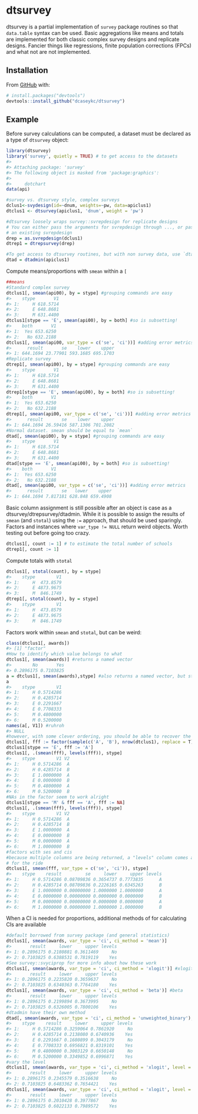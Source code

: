 
<!-- README.md is generated from README.Rmd. Please edit that file -->

# dtsurvey

<!-- badges: start -->
<!-- badges: end -->

dtsurvey is a partial implementation of `survey` package routines so
that `data.table` syntax can be used. Basic aggregations like means and
totals are implemented for both classic complex survey designs and
replicate designs. Fancier things like regressions, finite population
corrections (FPCs) and what not are not implemented.

## Installation

From [GitHub](https://github.com/) with:

``` r
# install.packages("devtools")
devtools::install_github("dcaseykc/dtsurvey")
```

## Example

Before survey calculations can be computed, a dataset must be declared
as a type of `dtsurvey` object:

``` r
library(dtsurvey)
library('survey', quietly = TRUE) # to get access to the datasets
#> 
#> Attaching package: 'survey'
#> The following object is masked from 'package:graphics':
#> 
#>     dotchart
data(api)

#survey vs. dtsurvey style, complex surveys
dclus1<-svydesign(id=~dnum, weights=~pw, data=apiclus1)
dtclus1 <- dtsurvey(apiclus1, 'dnum', weight = 'pw')

#dtsurvey loosely wraps survey::svrepdesign for replicate designs
# You can either pass the arguments for svrepdesign through ..., or pass
# an existing svrepdesign
drep = as.svrepdesign(dclus1)
dtrep1 = dtrepsurvey(drep)

#To get access to dtsurvey routines, but with non survey data, use `dtadmin`
dtad = dtadmin(apiclus1)
```

Compute means/proportions with `smean` within a `[`

``` r
##means
#Standard complex survey
dtclus1[, smean(api00), by = stype] #grouping commands are easy
#>    stype       V1
#> 1:     H 618.5714
#> 2:     E 648.8681
#> 3:     M 631.4400
dtclus1[stype == 'E', smean(api00), by = both] #so is subsetting!
#>    both       V1
#> 1:  Yes 653.6250
#> 2:   No 632.2188
dtclus1[, smean(api00, var_type = c('se', 'ci'))] #adding error metrics
#>      result       se    lower    upper
#> 1: 644.1694 23.77901 593.1685 695.1703
#Replicate survey
dtrep1[, smean(api00), by = stype] #grouping commands are easy
#>    stype       V1
#> 1:     H 618.5714
#> 2:     E 648.8681
#> 3:     M 631.4400
dtrep1[stype == 'E', smean(api00), by = both] #so is subsetting!
#>    both       V1
#> 1:  Yes 653.6250
#> 2:   No 632.2188
dtrep1[, smean(api00, var_type = c('se', 'ci'))] #adding error metrics
#>      result       se    lower    upper
#> 1: 644.1694 26.59416 587.1306 701.2082
#Normal dataset. smean should be equal to `mean`
dtad[, smean(api00), by = stype] #grouping commands are easy
#>    stype       V1
#> 1:     H 618.5714
#> 2:     E 648.8681
#> 3:     M 631.4400
dtad[stype == 'E', smean(api00), by = both] #so is subsetting!
#>    both       V1
#> 1:  Yes 653.6250
#> 2:   No 632.2188
dtad[, smean(api00, var_type = c('se', 'ci'))] #adding error metrics
#>      result       se   lower    upper
#> 1: 644.1694 7.817181 628.848 659.4908
```

Basic column assignment is still possible after an object is case as a
dtsurvey/dtrepsurvey/dtadmin. While it is possible to assign the results
of `smean` (and `stotal`) using the `:=` approach, that should be used
sparingly. Factors and instances where `var_type != NULL` return weird
objects. Worth testing out before going too crazy.

``` r
dtclus1[, count := 1] # to estimate the total number of schools
dtrep1[, count := 1]
```

Compute totals with `stotal`

``` r
dtclus1[, stotal(count), by = stype]
#>    stype        V1
#> 1:     H  473.8579
#> 2:     E 4873.9675
#> 3:     M  846.1749
dtrep1[, stotal(count), by = stype]
#>    stype        V1
#> 1:     H  473.8579
#> 2:     E 4873.9675
#> 3:     M  846.1749
```

Factors work within `smean` and `stotal`, but can be weird:

``` r
class(dtclus1[, awards])
#> [1] "factor"
#How to identify which value belongs to what
dtclus1[, smean(awards)] #returns a named vector
#>        No       Yes 
#> 0.2896175 0.7103825
a = dtclus1[, smean(awards),stype] #also returns a named vector, but stripped
a
#>    stype        V1
#> 1:     H 0.5714286
#> 2:     H 0.4285714
#> 3:     E 0.2291667
#> 4:     E 0.7708333
#> 5:     M 0.4800000
#> 6:     M 0.5200000
names(a[, V1]) #ruhroh
#> NULL
#however, with some clever ordering, you should be able to recover the levels
dtclus1[, fff := factor(sample(c('A', 'B'), nrow(dtclus1), replace = T))]
dtclus1[stype == 'E', fff := 'A']
dtclus1[, .(smean(fff), levels(fff)), stype]
#>    stype        V1 V2
#> 1:     H 0.5714286  A
#> 2:     H 0.4285714  B
#> 3:     E 1.0000000  A
#> 4:     E 0.0000000  B
#> 5:     M 0.4800000  A
#> 6:     M 0.5200000  B
#NAs in the factor seem to work alright
dtclus1[stype == 'M' & fff == 'A', fff := NA]
dtclus1[, .(smean(fff), levels(fff)), stype]
#>    stype        V1 V2
#> 1:     H 0.5714286  A
#> 2:     H 0.4285714  B
#> 3:     E 1.0000000  A
#> 4:     E 0.0000000  B
#> 5:     M 0.0000000  A
#> 6:     M 1.0000000  B
#factors with ses and cis
#because multiple columns are being returned, a "levels" column comes along
# for the ride
dtclus1[, smean(fff, var_type = c('se', 'ci')), stype]
#>    stype    result         se     lower     upper levels
#> 1:     H 0.5714286 0.08709836 0.3654737 0.7773835      A
#> 2:     H 0.4285714 0.08709836 0.2226165 0.6345263      B
#> 3:     E 1.0000000 0.00000000 1.0000000 1.0000000      A
#> 4:     E 0.0000000 0.00000000 0.0000000 0.0000000      B
#> 5:     M 0.0000000 0.00000000 0.0000000 0.0000000      A
#> 6:     M 1.0000000 0.00000000 1.0000000 1.0000000      B
```

When a CI is needed for proportions, additional methods of for
calculating CIs are available

``` r
#default borrowed from survey package (and general statistics)
dtclus1[, smean(awards, var_type = 'ci', ci_method = 'mean')]
#>       result     lower     upper levels
#> 1: 0.2896175 0.2180881 0.3611469     No
#> 2: 0.7103825 0.6388531 0.7819119    Yes
#See survey::svyciprop for more info about how these work
dtclus1[, smean(awards, var_type = 'ci', ci_method = 'xlogit')] #xlogit
#>       result     lower     upper levels
#> 1: 0.2896175 0.2235820 0.3659637     No
#> 2: 0.7103825 0.6340363 0.7764180    Yes
dtclus1[, smean(awards, var_type = 'ci', ci_method = 'beta')] #beta
#>       result     lower     upper levels
#> 1: 0.2896175 0.2199894 0.3673995     No
#> 2: 0.7103825 0.6326005 0.7800106    Yes
#dtadmin have their own method
dtad[, smean(awards, var_type = 'ci', ci_method = 'unweighted_binary'), stype]
#>    stype    result     lower     upper levels
#> 1:     H 0.5714286 0.3259064 0.7861920     No
#> 2:     H 0.4285714 0.2138080 0.6740936    Yes
#> 3:     E 0.2291667 0.1680899 0.3043179     No
#> 4:     E 0.7708333 0.6956821 0.8319101    Yes
#> 5:     M 0.4800000 0.3003129 0.6650148     No
#> 6:     M 0.5200000 0.3349852 0.6996871    Yes
#vary the level
dtclus1[, smean(awards, var_type = 'ci', ci_method = 'xlogit', level = .9)]
#>       result     lower     upper levels
#> 1: 0.2896175 0.2345579 0.3516638     No
#> 2: 0.7103825 0.6483362 0.7654421    Yes
dtclus1[, smean(awards, var_type = 'ci', ci_method = 'xlogit', level = .99)]
#>       result     lower     upper levels
#> 1: 0.2896175 0.2010428 0.3977867     No
#> 2: 0.7103825 0.6022133 0.7989572    Yes
```
